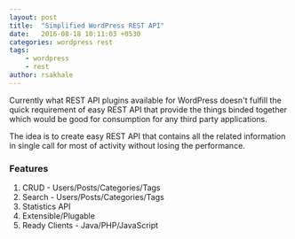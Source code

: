 ```yaml
---
layout: post
title:  "Simplified WordPress REST API"
date:   2016-08-18 10:11:03 +0530
categories: wordpress rest
tags:
    - wordpress
    - rest
author: rsakhale
---
```

Currently what REST API plugins available for WordPress doesn't fulfill the quick requirement of easy REST API that provide the things binded together which would be good for consumption for any third party applications.
<!--more-->
The idea is to create easy REST API that contains all the related information in single call for most of activity without losing the performance.

### Features

1. CRUD - Users/Posts/Categories/Tags
2. Search - Users/Posts/Categories/Tags
3. Statistics API
4. Extensible/Plugable
5. Ready Clients - Java/PHP/JavaScript
